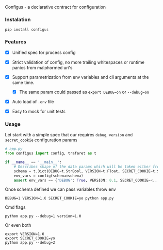 Configus - a declarative contract for configuration


### Instalation

```
pip install configus
```

### Features

- [x] Unified spec for process config
- [x] Strict validation of config, no more trailing whitespaces or runtime panics from malphormed uri's

- [x] Support parametrization from env variables and cli arguments at the same time.
    - [x] The same param could passed as `export DEBUG=on` or `--debug=on`
- [x] Auto load of `.env` file
- [x] Easy to mock for unit tests

### Usage

Let start with a simple spec that our requires `debug`, `version` and `secret_cookie` configuration params

```python
# app.py
from configus import config, trafaret as t

if __name__ == '__main__':
    # Describes shape of the data params which will be taken either from env, cli args or envfile.
    schema = t.Dict(DEBUG=t.StrBool, VERSION=t.Float, SECRET_COOKIE=t.String)
    env_vars = config(schema=schema)
    assert env_vars == {'DEBUG': True, VERSION: 0.1, SECRET_COOKIE=<......>}
```

Once schema defined we can pass variables throw env

```shell
DEBUG=1 VERSION=1.0 SECRET_COOKIE=yo python app.py
```

Cmd flags
```shell
python app.py --debug=1 version=1.0
```

Or even both

```shell
export VERSION=1.0
export SECRET_COOKIE=yo
python app.py --debug=2
```
